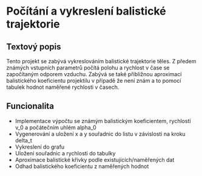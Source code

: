 # Počítání a vykreslení balistické trajektorie

## Textový popis
Tento projekt se zabývá vykreslováním balistické trajektorie těles. Z předem známých vstupních parametrů počítá polohu a rychlost v čase se započítaným odporem vzduchu. Zabývá se také přibližnou aproximací balistického koeficientu projektilu v případě že není znám a to pomocí tabulek hodnot naměřené rychlosti v časech.

## Funcionalita
- Implementace výpočtu se známým balistickým koeficientem, rychlostí v_0 a počátečním uhlém alpha_0
- Vygenerování a uložení x a y souřadnic do listu v závislosti na kroku delta_t
- Vykreslení do grafu
- Uložení souřadnic a rychlosti do tabulky
- Aproximace balistické křivky podle existujících/naměřených dat
- Odhad balistického koeficientu z naměřených hodnot 
